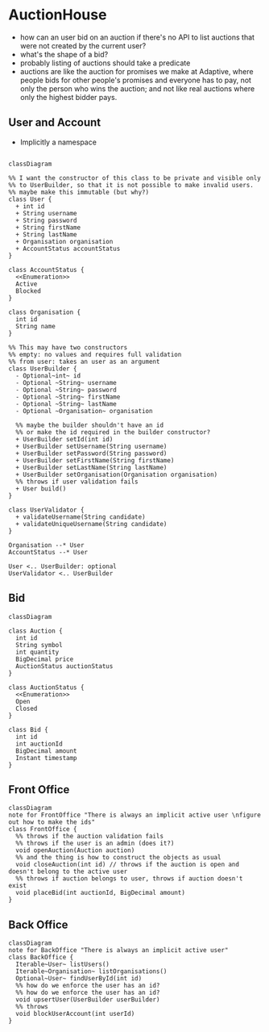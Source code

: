 # AuctionHouse

- how can an user bid on an auction if there's no API to list auctions that were not created by the current user?
- what's the shape of a bid?
- probably listing of auctions should take a predicate
- auctions are like the auction for promises we make at Adaptive, where people bids for other people's promises and everyone has to pay, not only the person who wins the auction; and not like real auctions where only the highest bidder pays.

## User and Account

- Implicitly a namespace

```mermaid

classDiagram

%% I want the constructor of this class to be private and visible only
%% to UserBuilder, so that it is not possible to make invalid users.
%% maybe make this immutable (but why?)
class User {
  + int id
  + String username
  + String password
  + String firstName
  + String lastName
  + Organisation organisation
  + AccountStatus accountStatus
}

class AccountStatus {
  <<Enumeration>>
  Active
  Blocked
}

class Organisation {
  int id
  String name
}

%% This may have two constructors
%% empty: no values and requires full validation
%% from user: takes an user as an argument
class UserBuilder {
  - Optional~int~ id
  - Optional ~String~ username
  - Optional ~String~ password
  - Optional ~String~ firstName
  - Optional ~String~ lastName
  - Optional ~Organisation~ organisation

  %% maybe the builder shouldn't have an id
  %% or make the id required in the builder constructor?
  + UserBuilder setId(int id)
  + UserBuilder setUsername(String username)
  + UserBuilder setPassword(String password)
  + UserBuilder setFirstName(String firstName)
  + UserBuilder setLastName(String lastName)
  + UserBuilder setOrganisation(Organisation organisation)
  %% throws if user validation fails
  + User build()
}

class UserValidator {
  + validateUsername(String candidate)
  + validateUniqueUsername(String candidate)
}

Organisation --* User
AccountStatus --* User

User <.. UserBuilder: optional
UserValidator <.. UserBuilder
```

## Bid

```mermaid
classDiagram

class Auction {
  int id
  String symbol
  int quantity
  BigDecimal price
  AuctionStatus auctionStatus
}

class AuctionStatus {
  <<Enumeration>>
  Open
  Closed
}

class Bid {
  int id
  int auctionId
  BigDecimal amount
  Instant timestamp
}
```

## Front Office

```mermaid
classDiagram
note for FrontOffice "There is always an implicit active user \nfigure out how to make the ids"
class FrontOffice {
  %% throws if the auction validation fails
  %% throws if the user is an admin (does it?)
  void openAuction(Auction auction)
  %% and the thing is how to construct the objects as usual
  void closeAuction(int id) // throws if the auction is open and doesn't belong to the active user
  %% throws if auction belongs to user, throws if auction doesn't exist
  void placeBid(int auctionId, BigDecimal amount)
}

```

## Back Office

```mermaid
classDiagram
note for BackOffice "There is always an implicit active user"
class BackOffice {
  Iterable~User~ listUsers()
  Iterable~Organisation~ listOrganisations()
  Optional~User~ findUserById(int id)
  %% how do we enforce the user has an id?
  %% how do we enforce the user has an id?
  void upsertUser(UserBuilder userBuilder)
  %% throws
  void blockUserAccount(int userId)
}

```
